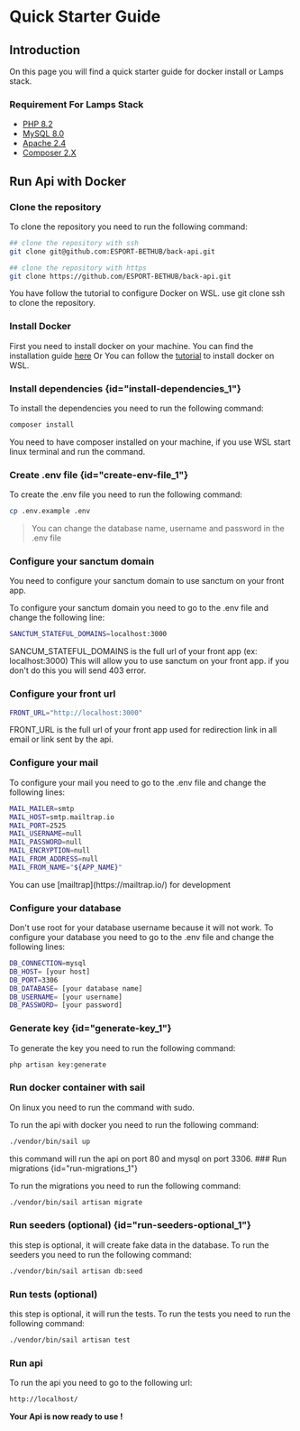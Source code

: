 # Quick Starter Guide

## Introduction

On this page you will find a quick starter guide
for docker install or Lamps stack.

### Requirement For Lamps Stack

- [PHP 8.2](https://www.php.net/downloads.php)
- [MySQL 8.0](https://dev.mysql.com/downloads/mysql/)
- [Apache 2.4](https://httpd.apache.org/download.cgi)
- [Composer 2.X](https://getcomposer.org/download/)

## Run Api with Docker

### Clone the repository

To clone the repository you need to run the following command:

```bash
## clone the repository with ssh
git clone git@github.com:ESPORT-BETHUB/back-api.git

## clone the repository with https
git clone https://github.com/ESPORT-BETHUB/back-api.git

```

<note>
 You have follow the tutorial to configure Docker on WSL.
    use git clone ssh to clone the repository.
</note>

### Install Docker

First you need to install docker on your machine.
You can find the installation guide [here](https://docs.docker.com/engine/installation/)
Or
You can follow the [tutorial](Tutorial-hot-tow-install-docker-on-WSL.md) to install docker on WSL.

### Install dependencies {id="install-dependencies_1"}

To install the dependencies you need to run the following command:

```bash
composer install
```

<warning>
    You need to have composer installed on your machine, if you use WSL start linux terminal and run the command.
</warning>

### Create .env file {id="create-env-file_1"}

To create the .env file you need to run the following command:

```bash
cp .env.example .env
```

> You can change the database name, username and password in the .env file

### Configure your sanctum domain

<warning>
    You need to configure your sanctum domain to use sanctum on your front app.
</warning>

To configure your sanctum domain you need to go to the .env file and change the following line:

```bash
SANCTUM_STATEFUL_DOMAINS=localhost:3000
```

<warning>
SANCUM_STATEFUL_DOMAINS is the full url of your front app (ex: localhost:3000) 
This will allow you to use sanctum on your front app. if you don't do this you will send 403 error.
</warning>

### Configure your front url

```bash
FRONT_URL="http://localhost:3000"
```

FRONT_URL is the full url of your front app used for redirection link in all email or link sent by the api.

### Configure your mail

To configure your mail you need to go to the .env file and change the following lines:

```bash
MAIL_MAILER=smtp
MAIL_HOST=smtp.mailtrap.io
MAIL_PORT=2525
MAIL_USERNAME=null
MAIL_PASSWORD=null
MAIL_ENCRYPTION=null
MAIL_FROM_ADDRESS=null
MAIL_FROM_NAME="${APP_NAME}"
```

<note>
You can use [mailtrap](https://mailtrap.io/) for development
</note>

### Configure your database

<warning>
    Don't use root for your database username because it will not work.
</warning>
To configure your database you need to go to the .env file and change the following lines:

```bash
DB_CONNECTION=mysql
DB_HOST= [your host]
DB_PORT=3306
DB_DATABASE= [your database name]
DB_USERNAME= [your username]
DB_PASSWORD= [your password]
```

### Generate key {id="generate-key_1"}

To generate the key you need to run the following command:

```bash
php artisan key:generate
```

### Run docker container with sail

<warning>
    On linux you need to run the command with sudo.
</warning>

To run the api with docker you need to run the following command:

```bash
./vendor/bin/sail up
```

<note>
  this command will run the api on port 80 and mysql on port 3306.
</note>
### Run migrations {id="run-migrations_1"}

To run the migrations you need to run the following command:

```bash
./vendor/bin/sail artisan migrate
```

### Run seeders (optional) {id="run-seeders-optional_1"}

this step is optional, it will create fake data in the database.
To run the seeders you need to run the following command:

```bash
./vendor/bin/sail artisan db:seed
```

### Run tests (optional)

this step is optional, it will run the tests.
To run the tests you need to run the following command:

```bash
./vendor/bin/sail artisan test
```

### Run api

To run the api you need to go to the following url:

```bash
http://localhost/
```

**Your Api is now ready to use !**